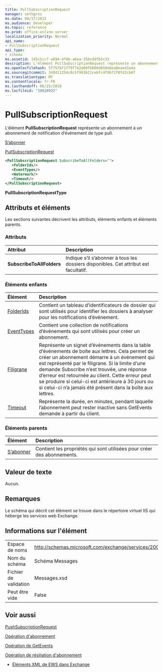 ```yaml
---
title: PullSubscriptionRequest
manager: sethgros
ms.date: 09/17/2015
ms.audience: Developer
ms.topic: reference
ms.prod: office-online-server
localization_priority: Normal
api_name:
- PullSubscriptionRequest
api_type:
- schema
ms.assetid: 145c5cc7-a894-4f0b-a6ea-358cddfb5c33
description: L’élément PullSubscriptionRequest représente un abonnement à un abonnement de notification d’événement de type pull.
ms.openlocfilehash: 5f757bf1f79f7e2a00fb886db50e6ea0eaed1a4a
ms.sourcegitcommit: 34041125dc8c5f993b21cebfc4f8b72f0fd2cb6f
ms.translationtype: MT
ms.contentlocale: fr-FR
ms.lasthandoff: 06/25/2018
ms.locfileid: "19828932"
---
```

# <a name="pullsubscriptionrequest"></a>PullSubscriptionRequest

L’élément **PullSubscriptionRequest** représente un abonnement à un abonnement de notification d’événement de type pull. 
  
[S’abonner](subscribe.md)
  
[PullSubscriptionRequest](pullsubscriptionrequest.md)
  
```XML
<PullSubscriptionRequest SubscribeToAllFolders="">
   <FolderIds/>
   <EventTypes/>
   <Watermark/>
   <Timeout/>
</PullSubscriptionRequest>
```

 **PullSubscriptionRequestType**
## <a name="attributes-and-elements"></a>Attributs et éléments

Les sections suivantes décrivent les attributs, éléments enfants et éléments parents.
  
### <a name="attributes"></a>Attributs

|**Attribut**|**Description**|
|:-----|:-----|
|**SubscribeToAllFolders** <br/> |Indique s’il s’abonner à tous les dossiers disponibles. Cet attribut est facultatif.  <br/> |
   
### <a name="child-elements"></a>Éléments enfants

|**Élément**|**Description**|
|:-----|:-----|
|[FolderIds](folderids.md) <br/> |Contient un tableau d’identificateurs de dossier qui sont utilisés pour identifier les dossiers à analyser pour les notifications d’événement.  <br/> |
|[EventTypes](eventtypes.md) <br/> |Contient une collection de notifications d’événements qui sont utilisés pour créer un abonnement.  <br/> |
|[Filigrane](watermark.md) <br/> |Représente un signet d’événements dans la table d’événements de boîte aux lettres. Cela permet de créer un abonnement démarre à un événement qui est représenté par le filigrane. Si la limite d’une demande Subscribe n’est trouvée, une réponse d’erreur est retournée au client. Cette erreur peut se produire si celui-ci est antérieure à 30 jours ou si celui-ci n’a jamais été présent dans la boîte aux lettres.  <br/> |
|[Timeout](timeout.md) <br/> |Représente la durée, en minutes, pendant laquelle l’abonnement peut rester inactive sans GetEvents demande à partir du client.  <br/> |
   
### <a name="parent-elements"></a>Éléments parents

|**Élément**|**Description**|
|:-----|:-----|
|[S’abonner](subscribe.md) <br/> |Contient les propriétés qui sont utilisées pour créer des abonnements.  <br/> |
   
## <a name="text-value"></a>Valeur de texte

Aucun.
  
## <a name="remarks"></a>Remarques

Le schéma qui décrit cet élément se trouve dans le répertoire virtuel IIS qui héberge les services web Exchange.
  
## <a name="element-information"></a>Informations sur l'élément

|||
|:-----|:-----|
|Espace de noms  <br/> |http://schemas.microsoft.com/exchange/services/2006/messages  <br/> |
|Nom du schéma  <br/> |Schéma Messages  <br/> |
|Fichier de validation  <br/> |Messages.xsd  <br/> |
|Peut être vide  <br/> |False  <br/> |
   
## <a name="see-also"></a>Voir aussi



[PushSubscriptionRequest](pushsubscriptionrequest.md)
  
[Opération d'abonnement](subscribe-operation.md)
  
[Opération de GetEvents](getevents-operation.md)
  
[Opération de résiliation d'abonnement](unsubscribe-operation.md)


- [Éléments XML de EWS dans Exchange](ews-xml-elements-in-exchange.md)

